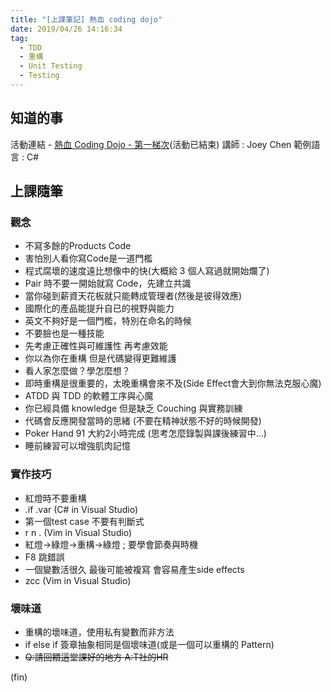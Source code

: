 ```yaml
---
title: "[上課筆記] 熱血 coding dojo"
date: 2019/04/26 14:16:34
tag:
  - TDD
  - 重構
  - Unit Testing
  - Testing
---
```


## 知道的事

活動連結 - [熱血 Coding Dojo - 第一梯次](https://yihuode.io/activities/718?fbclid=IwAR3LPQ8HudKS72isCmeWzpe8BsTRNTTG17tChxSysXE66S3xSBypKrVzMs8)(活動已結束)
講師 : Joey Chen
範例語言 : C#

## 上課隨筆

### 觀念
- 不寫多餘的Products Code
- 害怕別人看你寫Code是一道門檻
- 程式腐壞的速度遠比想像中的快(大概給 3 個人寫過就開始爛了)
- Pair 時不要一開始就寫 Code，先建立共識
- 當你碰到薪資天花板就只能轉成管理者(然後是彼得效應)
- 國際化的產品能提升自已的視野與能力
- 英文不夠好是一個門檻，特別在命名的時候
- 不要臉也是一種技能
- 先考慮正確性與可維護性 再考慮效能
- 你以為你在重構 但是代碼變得更難維護
- 看人家怎麼做？學怎麼想？
- 即時重構是很重要的，太晚重構會來不及(Side Effect會大到你無法克服心魔)
- ATDD 與 TDD 的軟體工序與心魔
- 你已經具備 knowledge 但是缺乏 Couching 與實務訓練
- 代碼會反應開發當時的思緒 (不要在精神狀態不好的時候開發)
- Poker Hand 91 大約2小時完成 (思考怎麼錄製與課後練習中…)
- 睡前練習可以增強肌肉記憶

### 實作技巧
- 紅燈時不要重構
- .if .var (C# in Visual Studio)
- 第一個test case 不要有判斷式
- r n . (Vim in Visual Studio)
- 紅燈→綠燈→重構→綠燈 ; 要學會節奏與時機
- F8 跳錯誤
- 一個變數活很久 最後可能被複寫 會容易產生side effects 
- zcc (Vim in Visual Studio)


### 壞味道
- 重構的壞味道，使用私有變數而非方法
- if else if 簽章抽象相同是個壞味道(或是一個可以重構的 Pattern)
- ~~Q:請回饋這堂課好的地方 A:T社的HR~~

(fin)